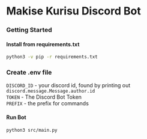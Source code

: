 # Makise Kurisu Discord Bot

### Getting Started
#### Install from requirements.txt
```bash
python3 -v pip -r requirements.txt
```

### Create .env file
`DISCORD_ID` - your discord id, found by printing out `discord.message.Message.author.id`\
`TOKEN` - The Discord Bot Token\
`PREFIX` - the prefix for commands

#### Run Bot
```bash
python3 src/main.py
```
